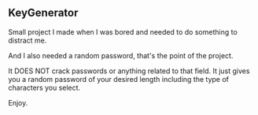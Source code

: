 ## KeyGenerator

Small project I made when I was bored and needed to do something to distract me. 

And I also needed a random password, that's the point of the project.

It DOES NOT crack passwords or anything related to that field. It just gives you a random password of your desired length including the type of characters you select.


Enjoy.
